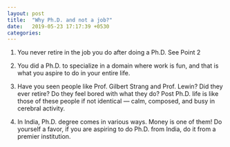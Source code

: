 ```yaml
---
layout: post
title:  "Why Ph.D. and not a job?"
date:   2019-05-23 17:17:39 +0530
categories: 
---
```

1. You never retire in the job you do after doing a Ph.D. See Point 2

2. You did a Ph.D. to specialize in a domain where work is fun, and that is what you aspire to do in your entire life. 

3. Have you seen people like Prof. Gilbert Strang and Prof. Lewin? Did they ever retire? Do they feel bored with what they do?  Post Ph.D. life is like those of these people if not identical — calm, composed, and busy in cerebral activity.

4. In India, Ph.D. degree comes in various ways. Money is one of them! Do yourself a favor, if you are aspiring to do Ph.D. from India, do it from a premier institution. 
